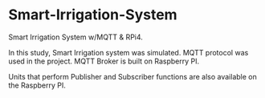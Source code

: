 # Smart-Irrigation-System

Smart Irrigation System w/MQTT &amp; RPi4.


In this study, Smart Irrigation system was simulated. MQTT protocol was used in the project. 
MQTT Broker is built on Raspberry PI.

Units that perform Publisher and Subscriber functions are also available on the Raspberry PI.
